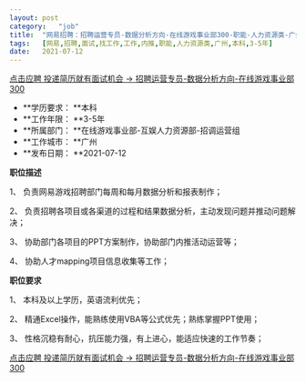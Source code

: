 ```yaml
---
layout:	post
category:	"job"
title:	"网易招聘：招聘运营专员-数据分析方向-在线游戏事业部300-职能-人力资源类-广州本科3-5年"
tags:	[网易,招聘,面试,找工作,工作,内推,职能,人力资源类,广州,本科,3-5年]
date:	2021-07-12
---
```


[点击应聘 投递简历就有面试机会 ->  招聘运营专员-数据分析方向-在线游戏事业部300](http://mobile.bole.netease.com/bole/boleDetail?id=33339&employeeId=346f03c3cda5f04c&key=all)



- **学历要求： **本科
- **工作年限： **3-5年
- **所属部门： **在线游戏事业部-互娱人力资源部-招调运营组
- **工作城市： **广州
- **发布日期： **2021-07-12



**职位描述**

1、 负责网易游戏招聘部门每周和每月数据分析和报表制作；

2、 负责招聘各项目或各渠道的过程和结果数据分析，主动发现问题并推动问题解决；

3、 协助部门各项目的PPT方案制作，协助部门内推活动运营等；

4、 协助人才mapping项目信息收集等工作；



**职位要求**

1、 本科及以上学历，英语流利优先；

2、 精通Excel操作，能熟练使用VBA等公式优先；熟练掌握PPT使用；

3、 性格沉稳有耐心，抗压能力强，有上进心，能适应快速的工作节奏；



[点击应聘 投递简历就有面试机会 ->  招聘运营专员-数据分析方向-在线游戏事业部300](http://mobile.bole.netease.com/bole/boleDetail?id=33339&employeeId=346f03c3cda5f04c&key=all)